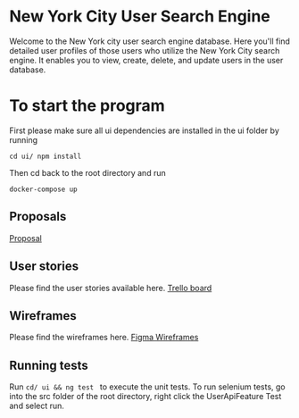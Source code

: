 # New York City User Search Engine

Welcome to the New York city user search engine database.  Here you'll find detailed user profiles of those users who utilize the New York City search engine.  It enables you to view, create, delete, and update users in the user database.


# To start the program
First please make sure all ui dependencies are installed in the ui folder by running

    cd ui/ npm install
Then cd back to the root directory and run 

    docker-compose up

## Proposals
[Proposal](https://docs.google.com/document/d/1RT78MOKZPt05nMHsJcF568VAo9c4iPbEcId1xhcs2Ig/edit?usp=sharing)

## User stories

Please find the user stories available here.
[Trello board](https://trello.com/b/zvb6XzFB/project-3-ga)


## Wireframes

Please find the wireframes here.
[Figma Wireframes](https://www.figma.com/file/PnFhQzeJRXWbrRzrMwcpSMFf/GA-Project-3)


## Running tests

Run `cd/ ui && ng test ` to execute the unit tests.
To run selenium tests, go into the src folder of the root directory, right click the UserApiFeature Test and select run.